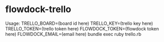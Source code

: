 flowdock-trello
===============

Usage: TRELLO_BOARD=(board id here) TRELLO_KEY=(trello key here) TRELLO_TOKEN=(trello token here) FLOWDOCK_TOKEN=(flowdock token here) FLOWDOCK_EMAIL=(email here) bundle exec ruby trello.rb
